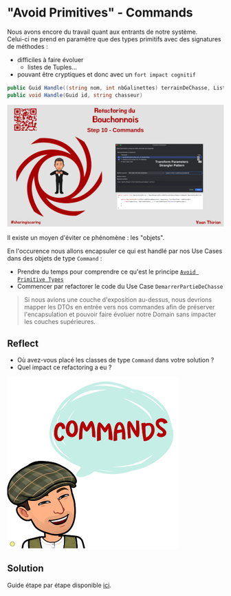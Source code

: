 # "Avoid Primitives" - Commands
Nous avons encore du travail quant aux entrants de notre système.  
Celui-ci ne prend en paramètre que des types primitifs avec des signatures de méthodes :
- difficiles à faire évoluer
  - listes de Tuples...
- pouvant être cryptiques et donc avec un `fort impact cognitif`

```csharp
public Guid Handle((string nom, int nbGalinettes) terrainDeChasse, List<(string nom, int nbBalles)> chasseurs)
public void Handle(Guid id, string chasseur)
```

![Step 10 - "Avoid Primitives" - Commands](../img/step10.webp)

Il existe un moyen d'éviter ce phénomène : les "objets".  

En l'occurence nous allons encapsuler ce qui est handlé par nos Use Cases dans des objets de type `Command` :
- Prendre du temps pour comprendre ce qu'est le principe [`Avoid Primitive Types`](https://xtrem-tdd.netlify.app/Flavours/no-primitive-types)
- Commencer par refactorer le code du Use Case `DemarrerPartieDeChasse`

> Si nous avions une couche d'exposition au-dessus, nous devrions mapper les DTOs en entrée vers nos commandes afin de préserver l'encapsulation et pouvoir faire évoluer notre Domain sans impacter les couches supérieures.

## Reflect
- Où avez-vous placé les classes de type `Command` dans votre solution ?
- Quel impact ce refactoring a eu ?

![Commands Everywhere](steps/img/10.commands/commands.webp)

## Solution
Guide étape par étape disponible [ici](steps/10.commands.md).